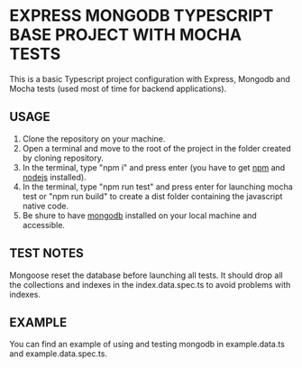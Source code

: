 # EXPRESS MONGODB TYPESCRIPT BASE PROJECT WITH MOCHA TESTS

This is a basic Typescript project configuration with Express, Mongodb and Mocha tests (used most of time for backend applications).

## USAGE 

1. Clone the repository on your machine.
2. Open a terminal and move to the root of the project in the folder created by cloning repository.
3. In the terminal, type "npm i" and press enter (you have to get [npm](https://docs.npmjs.com/downloading-and-installing-node-js-and-npm) and [nodejs](https://nodejs.org/en/download/) installed).
3. In the terminal, type "npm run test" and press enter for launching mocha test or "npm run build" to create a dist folder containing the javascript native code.
4. Be shure to have [mongodb](https://www.mongodb.com/) installed on your local machine and accessible.


## TEST NOTES

Mongoose reset the database before launching all tests.
It should drop all the collections and indexes in the index.data.spec.ts to avoid problems with indexes.

## EXAMPLE

You can find an example of using and testing mongodb in example.data.ts and example.data.spec.ts.